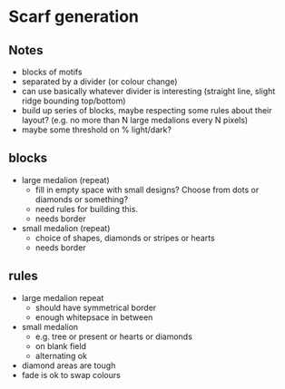 # Scarf generation

## Notes

- blocks of motifs
- separated by a divider (or colour change)
- can use basically whatever divider is interesting (straight line, slight ridge bounding top/bottom)
- build up series of blocks, maybe respecting some rules about their layout? (e.g. no more than N large medalions every N pixels)
- maybe some threshold on % light/dark?


## blocks

- large medalion (repeat)
	- fill in empty space with small designs? Choose from dots or diamonds or something?
	- need rules for building this.
	- needs border
- small medalion (repeat)
	- choice of shapes, diamonds or stripes or hearts
	- needs border



## rules

- large medalion repeat
	- should have symmetrical border
	- enough whitepsace in between
- small medalion
	- e.g. tree or present or hearts or diamonds
	- on blank field
	- alternating ok
- diamond areas are tough
- fade is ok to swap colours

